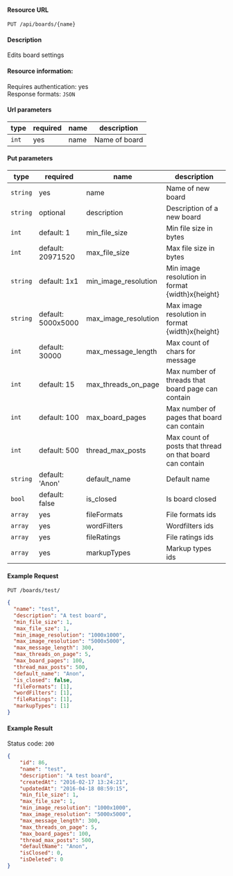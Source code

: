 #### Resource URL
`PUT /api/boards/{name}`

#### Description
  Edits board settings

#### Resource information:
  Requires authentication: yes    
  Response formats: `JSON`

#### Url parameters
| type     | required | name                              | description
|----------|----------|-----------------------------------|-------------
| `int`    | yes      | name                              | Name of board

#### Put parameters
| type     | required           | name                 | description
|----------|--------------------|----------------------|-------------
| `string` | yes                | name                 | Name of new board
| `string` | optional           | description          | Description of a new board
| `int`    | default: 1         | min_file_size        | Min file size in bytes
| `int`    | default: 20971520  | max_file_size        | Max file size in bytes
| `string` | default: 1x1       | min_image_resolution | Min image resolution in format {width}x{height}
| `string` | default: 5000x5000 | max_image_resolution | Max image resolution in format {width}x{height}
| `int`    | default: 30000     | max_message_length   | Max count of chars for message
| `int`    | default: 15        | max_threads_on_page  | Max number of threads that board page can contain
| `int`    | default: 100       | max_board_pages      | Max number of pages that board can contain
| `int`    | default: 500       | thread_max_posts     | Max count of posts that thread on that board can contain
| `string` | default: 'Anon'    | default_name         | Default name
| `bool`   | default: false     | is_closed            | Is board closed
| `array`  | yes                | fileFormats          | File formats ids
| `array`  | yes                | wordFilters          | Wordfilters ids
| `array`  | yes                | fileRatings          | File ratings ids
| `array`  | yes                | markupTypes          | Markup types ids


#### Example Request
`PUT /boards/test/`
```JSON
{
  "name": "test",
  "description": "A test board",
  "min_file_size": 1,
  "max_file_sze": 1,
  "min_image_resolution": "1000x1000",
  "max_image_resolution": "5000x5000",
  "max_message_length": 300,
  "max_threads_on_page": 5,
  "max_board_pages": 100,
  "thread_max_posts": 500,
  "default_name": "Anon",
  "is_closed": false,
  "fileFormats": [1],
  "wordFilters": [1],
  "fileRatings": [1],
  "markupTypes": [1]
}
```
#### Example Result
Status code: `200`
```JSON
{
	"id": 86,
	"name": "test",
	"description": "A test board",
	"createdAt": "2016-02-17 13:24:21",
	"updatedAt": "2016-04-18 08:59:15",
    "min_file_size": 1,
    "max_file_sze": 1,
    "min_image_resolution": "1000x1000",
    "max_image_resolution": "5000x5000",
    "max_message_length": 300,
    "max_threads_on_page": 5,
    "max_board_pages": 100,
    "thread_max_posts": 500,
	"defaultName": "Anon",
	"isClosed": 0,
	"isDeleted": 0
}
```